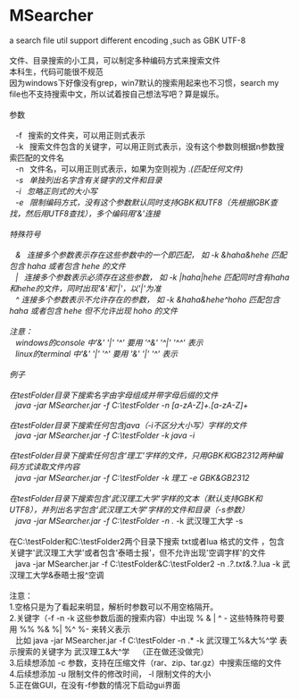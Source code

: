 MSearcher
=========

a search file util support different encoding ,such as GBK UTF-8
<br><br>
文件、目录搜索的小工具，可以制定多种编码方式来搜索文件<br>
本科生，代码可能很不规范<br>
因为windows下好像没有grep，win7默认的搜索用起来也不习惯，search my<br> file也不支持搜索中文，所以试着按自己想法写吧？算是娱乐。<br>
<br>
参数<br>
<br>
&ensp;  -f &ensp;搜索的文件夹，可以用正则式表示<br>
&ensp;  -k &ensp;搜索文件包含的关键字，可以用正则式表示，没有这个参数则根据n参数搜索匹配的文件名<br>
&ensp;  -n &ensp;文件名，可以用正则式表示，如果为空则视为 .*(匹配任何文件)<br>
&ensp;  -s &ensp;单独列出名字含有关键字的文件和目录<br>
&ensp;  -i &ensp;忽略正则式的大小写<br>
&ensp;  -e &ensp;限制编码方式，没有这个参数默认同时支持GBK和UTF8（先根据GBK查找，然后用UTF8查找），多个编码用'&'连接<br>
<br>
特殊符号<br>
<br>
&ensp;  & &ensp;连接多个参数表示存在这些参数中的一个即匹配， 如 -k &haha&hehe 匹配包含 haha 或者包含 hehe 的文件<br>
&ensp;  | &ensp;连接多个参数表示必须存在这些参数， 如 -k |haha|hehe 匹配同时含有haha和hehe的文件，同时出现'&'和'|'，以'|'为准<br>
&ensp;  ^ 连接多个参数表示不允许存在的参数， 如 -k &haha&hehe^hoho 匹配包含 haha 或者包含 hehe 但不允许出现 hoho 的文件<br>
<br>
注意：<br>
&ensp;  windows的console 中'&' '|' '^' 要用 '^&' '^|' '^^' 表示<br>
&ensp;  linux的terminal 中'&' '|' '^' 要用 '\&' '\|' '\^' 表示<br>
<br>
例子<br>
<br>
在testFolder目录下搜索名字由字母组成并带字母后缀的文件<br>
&ensp;  java -jar MSearcher.jar -f C:\testFolder -n [a-zA-Z]+\.[a-zA-Z]+<br>
<br>
在testFolder目录下搜索任何包含java（-i不区分大小写）字样的文件<br>
&ensp;  java -jar MSearcher.jar -f C:\testFolder -k java -i<br>
<br>
在testFolder目录下搜索任何包含'理工'字样的文件，只用GBK和GB2312两种编码方式读取文件内容<br>
&ensp;  java -jar MSearcher.jar -f C:\testFolder -k 理工 -e GBK&GB2312<br>
<br>
在testFolder目录下搜索包含'武汉理工大学'字样的文本（默认支持GBK和UTF8），并列出名字包含'武汉理工大学'字样的文件和目录（-s参数）<br>
&ensp;  java -jar MSearcher.jar  -f C:\testFolder -n .*  -k 武汉理工大学 -s<br>
<br>
 在C:\testFolder和C:\testFolder2两个目录下搜索 txt或者lua 格式的文件 ，包含关键字'武汉理工大学'或者包含'泰晤士报'，但不允许出现'空调字样'的文件<br>
&ensp;  java -jar MSearcher.jar  -f C:\testFolder&C:\testFolder2 -n .*?\.txt&.*?\.lua  -k 武汉理工大学&泰晤士报^空调<br>
<br>
注意：<br>
1.空格只是为了看起来明显，解析时参数可以不用空格隔开。<br>
2.关键字（-f -n -k 这些参数后面的搜索内容）中出现 % & | ^ - 这些特殊符号要用 %% %& %| %^ %- 来转义表示<br>
&ensp;  比如 java -jar MSearcher.jar  -f C:\testFolder -n .*  -k 武汉理工%&大%^学 表示搜索的关键字为 武汉理工&大^学
&ensp;  （正在做还没做完）<br>
3.后续想添加 -c 参数，支持在压缩文件（rar、zip、tar.gz）中搜索压缩的文件<br>
4.后续想添加 -u 限制文件的修改时间， -l 限制文件的大小<br>
5.正在做GUI，在没有-f参数的情况下启动gui界面



  
